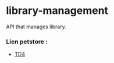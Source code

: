 # library-management
API that manages library.


### Lien petstore :
 - <a href="https://petstore.swagger.io/?url=https://raw.githubusercontent.com/Mitsanta12/library-management/oas-td4-std21071/docs/api.yml"> TD4</a>

